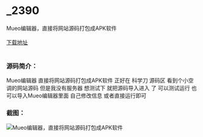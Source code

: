 # _2390
Mueo编辑器，直接将网站源码打包成APK软件
<br/></br>
[下载地址](https://www.uuid2.com/2390.html "下载地址")
<br/></br>
<h3>源码简介：</h3>
<p>Mueo编辑器 直接将网站源码打包成APK软件 正好在 科学刀 源码区 看到个小空调的网站源码 但是我没有服务器 想测试下 就把源码导入进入 了 可以测试运行 也可以导入Mueo编辑器里面 自己修改信息 或者直接运行即可<p>
<h3>截图：</h3>
<img src="https://www.uuid2.com/wp-content/uploads/img/202105/cf90159558.jpg" alt="Mueo编辑器，直接将网站源码打包成APK软件">
